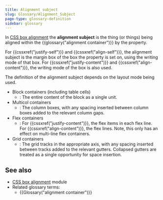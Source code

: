 ```yaml
---
title: Alignment subject
slug: Glossary/Alignment_Subject
page-type: glossary-definition
sidebar: glossary
---
```


In [CSS box alignment](/en-US/docs/Web/CSS/CSS_box_alignment) the **alignment subject** is the thing (or things) being aligned within the {{glossary("alignment container")}} by the property.

For {{cssxref("justify-self")}} and {{cssxref("align-self")}}, the alignment subject is the margin box of the box the property is set on, using the writing mode of that box. For {{cssxref("justify-content")}} and {{cssxref("align-content")}}, the writing mode of the box is also used.

The definition of the alignment subject depends on the layout mode being used.

- Block containers (including table cells)
  - : The entire content of the block as a single unit.
- Multicol containers
  - : The column boxes, with any spacing inserted between column boxes added to the relevant column gaps.
- Flex containers
  - : For {{cssxref("justify-content")}}, the flex items in each flex line. For {{cssxref("align-content")}}, the flex lines. Note, this only has an effect on multi-line flex containers.
- Grid containers
  - : The grid tracks in the appropriate axis, with any spacing inserted between tracks added to the relevant gutters. Collapsed gutters are treated as a single opportunity for space insertion.

## See also

- [CSS box alignment](/en-US/docs/Web/CSS/CSS_box_alignment) module
- Related glossary terms:
  - {{Glossary("alignment container")}}
